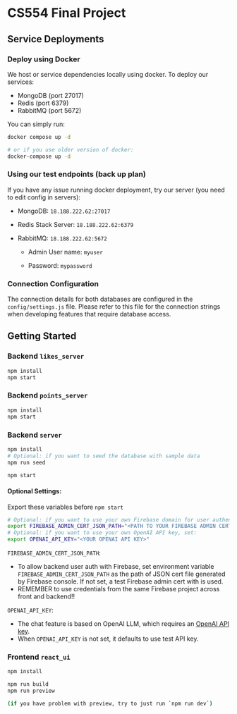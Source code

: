# CS554 Final Project

## Service Deployments

### Deploy using Docker

We host or service dependencies locally using docker. To deploy our services:

* MongoDB (port 27017)
* Redis (port 6379)
* RabbitMQ (port 5672)

You can simply run:

```sh
docker compose up -d

# or if you use older version of docker:
docker-compose up -d
```

### Using our test endpoints (back up plan)

If you have any issue running docker deployment, try our server (you need to edit config in servers):

- MongoDB: `18.188.222.62:27017`
- Redis Stack Server:  `18.188.222.62:6379`

- RabbitMQ: `18.188.222.62:5672`

    * Admin User name: `myuser`

    * Password: `mypassword`


### Connection Configuration
The connection details for both databases are configured in the `config/settings.js` file. Please refer to this file for the connection strings when developing features that require database access.


## Getting Started

### Backend `likes_server`
```sh
npm install
npm start
```

### Backend `points_server`

```sh
npm install
npm start
```

### Backend `server`

```sh
npm install
# Optional: if you want to seed the database with sample data
npm run seed

npm start
```

#### Optional Settings:

Export these variables before `npm start`

```sh
# Optional: if you want to use your own Firebase domain for user authentication, set:
export FIREBASE_ADMIN_CERT_JSON_PATH="<PATH TO YOUR FIREBASE ADMIN CERT JSON>"
# Optional: if you want to use your own OpenAI API key, set:
export OPENAI_API_KEY="<YOUR OPENAI API KEY>"
```

`FIREBASE_ADMIN_CERT_JSON_PATH`:

* To allow backend user auth with Firebase, set environment variable `FIREBASE_ADMIN_CERT_JSON_PATH`  as the path of JSON cert file generated by Firebase console. If not set, a test Firebase admin cert with is used.
* REMEMBER to use credentials from the same Firebase project across front and backend!!

`OPENAI_API_KEY`:

* The chat feature is based on OpenAI LLM, which requires an [OpenAI API key](https://platform.openai.com/api-keys).
* When `OPENAI_API_KEY` is not set, it defaults to use test API key.

### Frontend `react_ui`

```sh
npm install

npm run build
npm run preview

(if you have problem with preview, try to just run `npm run dev`)
```
